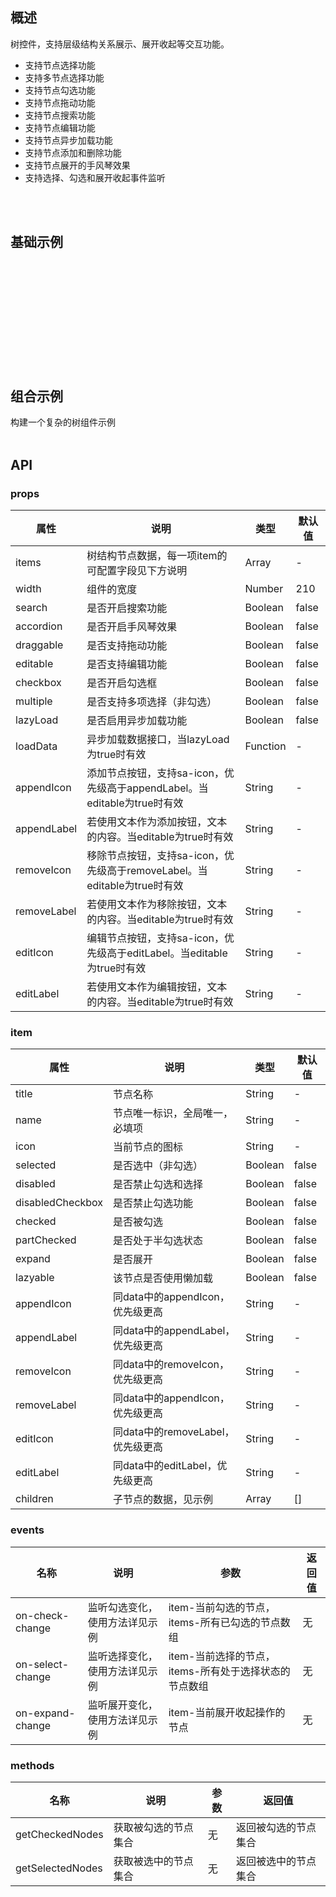 
## 概述

树控件，支持层级结构关系展示、展开收起等交互功能。

<ul>
    <li>支持节点选择功能</li>
    <li>支持多节点选择功能</li>
    <li>支持节点勾选功能</li>
    <li>支持节点拖动功能</li>
    <li>支持节点搜索功能</li>
    <li>支持节点编辑功能</li>
    <li>支持节点异步加载功能</li>
    <li>支持节点添加和删除功能</li>
    <li>支持节点展开的手风琴效果</li>
    <li>支持选择、勾选和展开收起事件监听</li>
</ul>
<br/>
<br/>

## 基础示例

<br/>
<br/>

<template>
    <Card>
        <p class="card-title">基础用法示例</p>
        <template>
            <div class="nv-tree-doc">
                <div class="example">
                    <normalSaTreeExample/>
                </div>
            </div>
        </template>
        <br/>
        <br/>
        <nv-code :content="normalSaTreeExampleCode">
        </nv-code>
    </Card>
</template>

<br/>
<br/>

<template>
    <Card>
        <p class="card-title">Checkbox用法示例</p>
        <template>
            <div class="nv-tree-doc">
                <div class="example">
                    <checkedSaTreeExample/>
                </div>
            </div>
        </template>
        <br/>
        <br/>
        <nv-code :content="checkedSaTreeExampleCode">
        </nv-code>
    </Card>
</template>

<br/>
<br/>

<template>
    <Card>
        <p class="card-title">拖动用法示例</p>
        <template>
            <div class="nv-tree-doc">
                <div class="example">
                    <dragSaTreeExample/>
                </div>
            </div>
        </template>
        <br/>
        <br/>
        <nv-code :content="dragSaTreeExampleCode">
        </nv-code>
    </Card>
</template>

<br/>
<br/>

<template>
    <Card>
        <p class="card-title">编辑用法示例</p>
        <template>
            <div class="nv-tree-doc">
                <div class="example">
                    <editSaTreeExample/>
                </div>
            </div>
        </template>
        <br/>
        <br/>
        <nv-code :content="editSaTreeExampleCode">
        </nv-code>
    </Card>
</template>

<br/>
<br/>

<template>
    <Card>
        <p class="card-title">监听事件示例</p>
        <template>
            <div class="nv-tree-doc">
                <div class="example">
                    <eventsSaTreeExample/>
                </div>
            </div>
        </template>
        <br/>
        <br/>
        <nv-code :content="eventsSaTreeExampleCode">
        </nv-code>
    </Card>
</template>

## 组合示例

构建一个复杂的树组件示例
<br/>
<br/>

<template>
    <Card>
        <p class="card-title">组合示例</p>
        <template>
            <div class="nv-tree-doc">
                <div class="example">
                    <complexSaTreeExample/>
                </div>
            </div>
        </template>
        <br/>
        <br/>
        <nv-code :content="complexSaTreeExampleCode">
        </nv-code>
    </Card>
</template>




## API

### props

| 属性       | 说明                                     | 类型              | 默认值      |
| ---------- | -----------------------------------------| --------------    | ----------- |
| items      | 树结构节点数据，每一项item的可配置字段见下方说明     | Array   | -           |
| width      | 组件的宽度                               |  Number           | 210         |
| search     | 是否开启搜索功能                         | Boolean           | false       |
| accordion  | 是否开启手风琴效果                       | Boolean           | false       |
| draggable  | 是否支持拖动功能                         | Boolean           | false       |
| editable   | 是否支持编辑功能                         | Boolean           | false       |
| checkbox   | 是否开启勾选框                           | Boolean           | false       |
| multiple   | 是否支持多项选择（非勾选）               | Boolean           | false       |
| lazyLoad   | 是否启用异步加载功能                     | Boolean           | false       |
| loadData   | 异步加载数据接口，当lazyLoad为true时有效 | Function          | -           |
| appendIcon | 添加节点按钮，支持sa-icon，优先级高于appendLabel。当editable为true时有效  | String   | -           |
| appendLabel| 若使用文本作为添加按钮，文本的内容。当editable为true时有效     | String            | -           |
| removeIcon | 移除节点按钮，支持sa-icon，优先级高于removeLabel。当editable为true时有效 | String    | -           |
| removeLabel| 若使用文本作为移除按钮，文本的内容。当editable为true时有效     | String            | -           |
| editIcon   | 编辑节点按钮，支持sa-icon，优先级高于editLabel。当editable为true时有效     | String  | -           |
| editLabel  | 若使用文本作为编辑按钮，文本的内容。当editable为true时有效     | String            | -           |



### item

| 属性       | 说明                                     | 类型              | 默认值      |
| ---------- | -----------------------------------------| --------------    | ----------- |
| title      | 节点名称                                 | String            | -           |
| name       | 节点唯一标识，全局唯一，必填项           | String            | -           |
| icon       | 当前节点的图标                         | String            | -           |
| selected   | 是否选中（非勾选）                       | Boolean           | false       |
| disabled   | 是否禁止勾选和选择                       | Boolean           | false       |
| disabledCheckbox| 是否禁止勾选功能                    | Boolean           | false       |
| checked    | 是否被勾选                               | Boolean           | false       |
| partChecked| 是否处于半勾选状态                        | Boolean           | false       |
| expand     | 是否展开                                 | Boolean           | false       |
| lazyable   | 该节点是否使用懒加载                     | Boolean             | false       |
| appendIcon | 同data中的appendIcon，优先级更高         | String            | -           |
| appendLabel| 同data中的appendLabel，优先级更高        | String            | -           |
| removeIcon | 同data中的removeIcon，优先级更高         | String            | -           |
| removeLabel| 同data中的appendIcon，优先级更高         | String            | -           |
| editIcon   | 同data中的removeLabel，优先级更高        | String            | -           |
| editLabel  | 同data中的editLabel，优先级更高          | String            | -           |
| children   | 子节点的数据，见示例                     | Array             | []          |


### events

| 名称              | 说明                                     | 参数         |        返回值      |
| ----------------- | -----------------------------------------| ------------ |------------------- |
| on-check-change   | 监听勾选变化，使用方法详见示例           | item-当前勾选的节点，items-所有已勾选的节点数组        | 无  |
| on-select-change  | 监听选择变化，使用方法详见示例           | item-当前选择的节点，items-所有处于选择状态的节点数组  | 无  |
| on-expand-change  | 监听展开变化，使用方法详见示例           | item-当前展开收起操作的节点                            | 无  |


### methods

| 名称               | 说明                                     | 参数         |        返回值        |
| ------------------ | -----------------------------------------| ------------ |--------------------- |
| getCheckedNodes    | 获取被勾选的节点集合                     | 无           | 返回被勾选的节点集合 |
| getSelectedNodes   | 获取被选中的节点集合                     | 无           | 返回被选中的节点集合 |



<script>
    import normalSaTreeExample from '../../../example/tree/normal.vue';
    import checkedSaTreeExample from '../../../example/tree/checked.vue';
    import dragSaTreeExample from '../../../example/tree/drag.vue';
    import editSaTreeExample from '../../../example/tree/editable.vue';
    import eventsSaTreeExample from '../../../example/tree/events.vue';
    import complexSaTreeExample from '../../../example/tree/complex.vue';
    // 基础用法示例代码
    const normalSaTreeExampleCode = `<template>
        <div>
            <NvTree :items="items" :accordion="accordion"><\/NvTree>
        <\/div>
    <\/template>

    <script>
    export default {
        name: 'nvTreeNormalDemo',
        data () {
            const self = this;
            return {
                accordion: true,
                items:[
                    {
                        title: 'node1',
                        name: 'node1',
                        children: [
                            {
                                title: 'node1-2',
                                name: 'node1-2',
                                children: [
                                    {
                                        title: 'node1-2-1',
                                        name: 'node1-2-1'
                                    },
                                    {
                                        title: 'node1-2-2',
                                        name: 'node1-2-2'
                                    }
                                ]
                            },
                            {
                                title: 'node1-3',
                                name: 'node1-3',
                                children: [
                                    {
                                        title: 'node1-3-1',
                                        name: 'node1-3-1'
                                    },
                                    {
                                        title: 'node1-3-2',
                                        name: 'node1-3-2'
                                    }
                                ]
                            }
                        ]
                    },
                    {
                        title: 'node2',
                        name: 'node2',
                        children: [
                            {
                                title: 'node2-1',
                                name: 'node2-1'
                            },
                            {
                                title: 'node2-2',
                                name: 'node2-2'
                            }
                        ]

                    },
                    {
                        title: 'node3',
                        name: 'node3'
                    }
                ]
            }
        }
    };
    <\/script>

    <style lang="less">
    <\/style>`;

    // checked用法示例
    const checkedSaTreeExampleCode = `<template>
        <div>
            <NvTree 
            :items="items"
            :search="search"
            :checkbox="checkbox"
            @on-check-change="onCheckChangeHandler"
            :width="300"
            >
            <\/NvTree>
        <\/div>
    <\/template>

    <script>
    export default {
        name: 'nvTreeCheckedDemo',
        data () {
            const self = this;
            return {
                search: true,
                checkbox: true,
                items:[
                    {
                        title: 'node1',
                        name: 'node1',
                        icon: 'star',
                        children: [
                            {
                                title: 'node1-2',
                                name: 'node1-2',
                                icon: 'star'
                            },
                            {
                                title: 'node1-3',
                                name: 'node1-3',
                                icon: 'star'
                            }
                        ]
                    },
                    {
                        title: 'node2',
                        name: 'node2',
                        icon: 'star',
                        children: [
                            {
                                title: 'node2-1',
                                name: 'node2-1',
                                icon: 'star'
                            },
                            {
                                title: 'node2-2',
                                name: 'node2-2',
                                icon: 'star'
                            }
                        ]

                    },
                    {
                        title: 'node3',
                        name: 'node3',
                        icon: 'star'
                    }
                ]
            }
        },
        methods: {
            onCheckChangeHandler: function () {
                this.$Message.info('check changed');
            },
        }
    };
    <\/script>

    <style lang="less">
    <\/style>`;

    // drag用法示例
    const dragSaTreeExampleCode = `<template>
        <div>
            <NvTree 
            :items="items"
            :draggable="draggable"
            :width="300">
            </NvTree>
        <\/div>
    <\/template>

    <script>
    export default {
        name: 'nvTreeDragDemo',
        data () {
            const self = this;
            return {
                draggable: true,
                items:[
                    {
                        title: 'node1',
                        name: 'node1',
                        children: [
                            {
                                title: 'node1-2',
                                name: 'node1-2'
                            },
                            {
                                title: 'node1-3',
                                name: 'node1-3'
                            }
                        ]
                    },
                    {
                        title: 'node2',
                        name: 'node2',
                        children: [
                            {
                                title: 'node2-1',
                                name: 'node2-1'
                            },
                            {
                                title: 'node2-2',
                                name: 'node2-2'
                            }
                        ]

                    },
                    {
                        title: 'node3',
                        name: 'node3'
                    }
                ]
            }
        }
    };
    <\/script>

    <style lang="less">
    <\/style>`;

    // 编辑用法示例代码
    const editSaTreeExampleCode = `<template>
        <div>
            <NvTree 
            :items="items"
            :editable="editable"
            :appendIcon="appendIcon"
            :removeIcon="removeIcon"
            :editIcon="editIcon"
            :width="300">
            </NvTree>
        <\/div>
    <\/template>

    <script>
    export default {
        name: 'nvTreeEditDemo',
        data () {
            const self = this;
            return {
                editable: true,
                appendIcon: 'plus-small-square-o',
                removeIcon: 'minus-small-square-o',
                editIcon: 'edit-o',
                items:[
                    {
                        title: 'node1',
                        name: 'node1',
                        children: [
                            {
                                title: 'node1-2',
                                name: 'node1-2'
                            },
                            {
                                title: 'node1-3',
                                name: 'node1-3'
                            }
                        ]
                    },
                    {
                        title: 'node2',
                        name: 'node2',
                        children: [
                            {
                                title: 'node2-1',
                                name: 'node2-1'
                            },
                            {
                                title: 'node2-2',
                                name: 'node2-2'
                            }
                        ]

                    },
                    {
                        title: 'node3',
                        name: 'node3'
                    }
                ]
            }
        }
    };
    <\/script>

    <style lang="less">
    <\/style>`;

    // 监听事件用法示例代码
    const eventsSaTreeExampleCode = `<template>
        <div>
            <NvTree 
            :items="items"
            :width="300"
            @on-select-change="onSelectChangeHandler"
            @on-expand-change="onExpandChangeHandler"
            >
            <\/NvTree>
        <\/div>
    <\/template>

    <script>
    export default {
        name: 'nvTreeEventsDemo',
        data () {
            const self = this;
            return {
                items:[
                    {
                        title: 'node1',
                        name: 'node1',
                        children: [
                            {
                                title: 'node1-2',
                                name: 'node1-2'
                            },
                            {
                                title: 'node1-3',
                                name: 'node1-3'
                            }
                        ]
                    },
                    {
                        title: 'node2',
                        name: 'node2',
                        children: [
                            {
                                title: 'node2-1',
                                name: 'node2-1'
                            },
                            {
                                title: 'node2-2',
                                name: 'node2-2'
                            }
                        ]

                    },
                    {
                        title: 'node3',
                        name: 'node3'
                    }
                ]
            }
        },
        methods: {
            onSelectChangeHandler: function () {
                this.$Message.info('select changed');
            },
            onExpandChangeHandler: function () {
                this.$Message.info('expand changed');
            }
        }
    };
    <\/script>

    <style lang="less">
    <\style>`;

    // 复杂示例用法代码
    const complexSaTreeExampleCode = `<template>
        <div>
            <NvTree
            :items="items"
            :search="search"
            :accordion="accordion"
            :draggable="draggable"
            :editable="editable"
            :checkbox="checkbox"
            :multiple="multiple"
            :appendIcon="appendIcon"
            :removeIcon="removeIcon"
            :editIcon="editIcon"
            :lazyLoad="lazyLoad"
            :loadData="loadData"
            :width="320"
            @on-check-change="onCheckChange"
            @on-select-change="onSelectChange"
            @on-expand-change="onExpandChange"
            >
            <\/NvTree>
        <\/div>
    <\/template>

    <script>
    export default {
        name: 'nvTreeComplexDemo',
        data () {
            return {
                search: true,
                accordion: false,
                draggable: false,
                editable: true,
                checkbox: true,
                multiple: false,
                lazyLoad: false,
                appendIcon: 'plus-small-square-o',
                removeIcon: 'minus-small-square-o',
                editIcon: 'edit-o',
                items:[
                    {
                        title: 'node1',
                        name: 'node1',
                        icon: 'star',
                        children: [
                            {
                                title: 'node1-2',
                                name: 'node1-2',
                                icon: 'star',
                                children: [
                                    {
                                        title: 'node1-2-1',
                                        name: 'node1-2-1',
                                        icon: 'star',
                                        children: [
                                            {
                                                title: 'node1-2-1-1',
                                                name: 'node1-2-1-1',
                                                icon: 'star',
                                                children: [
                                                    {
                                                        title: 'node1-2-1-1-1',
                                                        name: 'node1-2-1-1-1',
                                                        icon: 'star'
                                                    }
                                                ]
                                            },
                                            {
                                                title: 'node1-2-1-2',
                                                name: 'node1-2-1-2',
                                                icon: 'star'
                                            }
                                        ]
                                    },
                                    {
                                        title: 'node1-2-2',
                                        name: 'node1-2-2',
                                        icon: 'star'
                                    }
                                ]
                            },
                            {
                                title: 'node1-3',
                                name: 'node1-3',
                                icon: 'star',
                                children: [
                                    {
                                        title: 'node1-3-1',
                                        name: 'node1-3-1',
                                        icon: 'star'
                                    },
                                    {
                                        title: 'node1-3-2',
                                        name: 'node1-3-2',
                                        icon: 'star'
                                    }
                                ]
                            }
                        ]
                    },
                    {
                        title: 'node2',
                        name: 'node2',
                        icon: 'star',
                        children: [
                            {
                                title: 'node2-1',
                                name: 'node2-1',
                                icon: 'star'
                            },
                            {
                                title: 'node2-2',
                                name: 'node2-2',
                                icon: 'star'
                            }
                        ]

                    },
                    {
                        title: 'node3',
                        name: 'node3',
                        icon: 'star'
                    }
                ]
            }
        },
        methods: {
            onSelectChange(item, items) {
                //console.log('on-select-change watched');
            },
            onCheckChange(item, items) {
                //console.log('on-check-change watched');
            },
            onExpandChange(item) {
                //console.log('on-expand-change watched');
            },
            loadData(item, callback) {
                // setTimeout(() => {
                //     const data = [
                //         {
                //             title: 'children1',
                //             children: []
                //         },
                //         {
                //             title: 'children2',
                //             children: []
                //         }
                //     ];
                //     callback(data);
                // }, 1000);
            }
        }
    };
    <\/script>

    <style lang="less">
    <\/style>`;

    export default {
        name: 'treeDoc',
        components: {
            normalSaTreeExample,
            checkedSaTreeExample,
            dragSaTreeExample,
            editSaTreeExample,
            eventsSaTreeExample,
            complexSaTreeExample
        },
        data() {
            return {
                normalSaTreeExampleCode: normalSaTreeExampleCode,
                checkedSaTreeExampleCode: checkedSaTreeExampleCode,
                dragSaTreeExampleCode: dragSaTreeExampleCode,
                editSaTreeExampleCode: editSaTreeExampleCode,
                eventsSaTreeExampleCode: eventsSaTreeExampleCode,
                complexSaTreeExampleCode: complexSaTreeExampleCode
            }
        }
    };
</script>

<style lang="less" >
    .nv-tree-doc {
        .example {
            margin: 20px 0;
        }
    }
    .card-title {
        font-weight: 600;
    }
</style>
